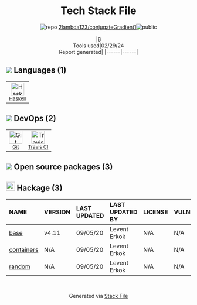 <!--
&lt;--- Readme.md Snippet without images Start ---&gt;
## Tech Stack
2lambda123/conjugateGradient1 is built on the following main stack:

- [Haskell](http://www.haskell.org/) – Languages
- [Travis CI](http://travis-ci.com/) – Continuous Integration

Full tech stack [here](/techstack.md)

&lt;--- Readme.md Snippet without images End ---&gt;

&lt;--- Readme.md Snippet with images Start ---&gt;
## Tech Stack
2lambda123/conjugateGradient1 is built on the following main stack:

- <img width='25' height='25' src='https://img.stackshare.io/service/1069/oCgm29k9.png' alt='Haskell'/> [Haskell](http://www.haskell.org/) – Languages
- <img width='25' height='25' src='https://img.stackshare.io/service/460/Lu6cGu0z_400x400.png' alt='Travis CI'/> [Travis CI](http://travis-ci.com/) – Continuous Integration

Full tech stack [here](/techstack.md)

&lt;--- Readme.md Snippet with images End ---&gt;
-->
<div align="center">

# Tech Stack File
![](https://img.stackshare.io/repo.svg "repo") [2lambda123/conjugateGradient1](https://github.com/2lambda123/conjugateGradient1)![](https://img.stackshare.io/public_badge.svg "public")
<br/><br/>
|6<br/>Tools used|02/29/24 <br/>Report generated|
|------|------|
</div>

## <img src='https://img.stackshare.io/languages.svg'/> Languages (1)
<table><tr>
  <td align='center'>
  <img width='36' height='36' src='https://img.stackshare.io/service/1069/oCgm29k9.png' alt='Haskell'>
  <br>
  <sub><a href="http://www.haskell.org/">Haskell</a></sub>
  <br>
  <sub></sub>
</td>

</tr>
</table>

## <img src='https://img.stackshare.io/devops.svg'/> DevOps (2)
<table><tr>
  <td align='center'>
  <img width='36' height='36' src='https://img.stackshare.io/service/1046/git.png' alt='Git'>
  <br>
  <sub><a href="http://git-scm.com/">Git</a></sub>
  <br>
  <sub></sub>
</td>

<td align='center'>
  <img width='36' height='36' src='https://img.stackshare.io/service/460/Lu6cGu0z_400x400.png' alt='Travis CI'>
  <br>
  <sub><a href="http://travis-ci.com/">Travis CI</a></sub>
  <br>
  <sub></sub>
</td>

</tr>
</table>


## <img src='https://img.stackshare.io/group.svg' /> Open source packages (3)</h2>

## <img width='24' height='24' src='https://img.stackshare.io/package_manager/105007/default_73d78e4f498192361afd5741f4c00f073399d658.png'/> Hackage (3)

|NAME|VERSION|LAST UPDATED|LAST UPDATED BY|LICENSE|VULNERABILITIES|
|:------|:------|:------|:------|:------|:------|
|[base](http://hackage.haskell.org/base)|v4.11|09/05/20|Levent Erkok |N/A|N/A|
|[containers](http://hackage.haskell.org/containers)|N/A|09/05/20|Levent Erkok |N/A|N/A|
|[random](http://hackage.haskell.org/random)|N/A|09/05/20|Levent Erkok |N/A|N/A|

<br/>
<div align='center'>

Generated via [Stack File](https://github.com/marketplace/stack-file)
